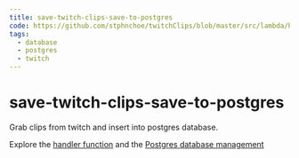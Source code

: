 ```yaml
---
title: save-twitch-clips-save-to-postgres
code: https://github.com/stphnchoe/twitchClips/blob/master/src/lambda/handler.js
tags: 
  - database
  - postgres
  - twitch
---
```


# save-twitch-clips-save-to-postgres

Grab clips from twitch and insert into postgres database.

Explore the [handler function](https://github.com/stphnchoe/twitchClips/blob/master/src/lambda/handler.js) and the [Postgres database management](https://github.com/stphnchoe/twitchClips/tree/master/database)

